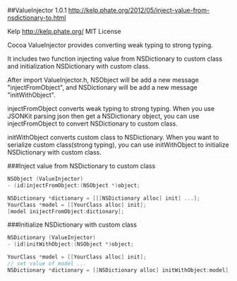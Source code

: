 ##ValueInjector 1.0.1
http://kelp.phate.org/2012/05/inject-value-from-nsdictionary-to.html

Kelp http://kelp.phate.org/
MIT License


Cocoa ValueInjector provides converting weak typing to strong typing.

It includes two function injecting value from NSDictionary to custom class and initialization NSDictionary with custom class.

After import ValueInjector.h, NSObject will be add a new message "injectFromObject", and NSDictionary will be add a new message "initWithObject".

injectFromObject converts weak typing to strong typing. When you use JSONKit parsing json then get a NSDictionary object, you can use injectFromObject to convert NSDictionary to custom class.

initWithObject converts custom class to NSDictionary. When you want to serialize custom class(strong typing), you can use initWithObject to initialize NSDictionary with custom class.



###Inject value from NSDictionary to custom class

```objective-c
NSObject (ValueInjector)
- (id)injectFromObject:(NSObject *)object;
```
```objective-c
NSDictionary *dictionary = [[[NSDictionary alloc] init] ...];
YourClass *model = [[YourClass alloc] init];
[model inijectFromObject:dictionary];
```


###Initialize NSDictionary with custom class

```objective-c
NSDictionary (ValueInjector)
- (id)initWithObject:(NSObject *)object;
```
```objective-c
YourClass *model = [[YourClass alloc] init];
// set value of model ...
NSDictionary *dictionary = [[NSDictionary alloc] initWithObject:model];
```